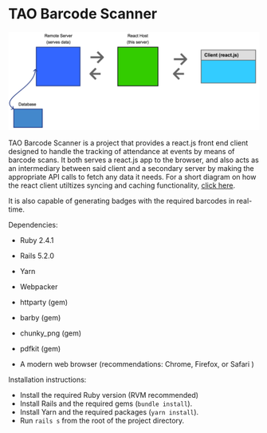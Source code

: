 # TAO Barcode Scanner

![flow chart](diagram.png?raw=true)

TAO Barcode Scanner is a project that provides a react.js front end client designed to handle the tracking of attendance at events by means of barcode scans. It both serves a react.js app to the browser, and also acts as an intermediary between said client and a secondary server by making the appropriate API calls to fetch any data it needs. For a short diagram on how the react client utiltizes syncing and caching functionality, [click here](diagram2.png).

It is also capable of generating badges with the required barcodes in real-time.

Dependencies:

* Ruby 2.4.1

* Rails 5.2.0

* Yarn

* Webpacker

* httparty (gem)

* barby (gem)

* chunky_png (gem)

* pdfkit (gem)

* A modern web browser (recommendations: Chrome, Firefox, or Safari )

Installation instructions:

* Install the required Ruby version (RVM recommended)
* Install Rails and the required gems (`bundle install`).
* Install Yarn and the required packages (`yarn install`).
* Run `rails s` from the root of the project directory.
